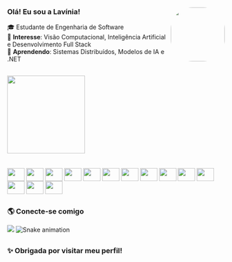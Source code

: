 ### Olá! Eu sou a Lavínia!  <img align="right"  height="125" style="border-radius:50px;" src="https://i.pinimg.com/originals/4d/67/0e/4d670e6307fb44c4d4b6d8d14a5661fa.gif"> <br/>
🎓 Estudante de Engenharia de Software                     
🚀 **Interesse**: Visão Computacional, Inteligência Artificial e Desenvolvimento Full Stack    
🌱 **Aprendendo**: Sistemas Distribuídos, Modelos de IA e .NET  


##


<div align="left">
   <img height="180em" src="https://github-readme-stats.vercel.app/api/top-langs/?username=laviniaribeiro&layout=compact&langs_count=8&theme=dracula"/>
</div>

<br/>



<div style="display: inline_block"><br>
	<img align="center" height="30" width="40" src="https://cdn.jsdelivr.net/gh/devicons/devicon/icons/java/java-original.svg">
	<img align="center" height="30" width="40" src="https://cdn.jsdelivr.net/gh/devicons/devicon/icons/javascript/javascript-original.svg">
  <img align="center" height="30" width="40" src="https://cdn.jsdelivr.net/gh/devicons/devicon/icons/react/react-original.svg" />
 	<img align="center" height="30" width="40" src="https://cdn.jsdelivr.net/gh/devicons/devicon@latest/icons/python/python-original.svg" />
  <img align="center" height="30" width="40" src="https://cdn.jsdelivr.net/gh/devicons/devicon@latest/icons/go/go-original.svg" />
  <img align="center" height="30" width="40" src="https://cdn.jsdelivr.net/gh/devicons/devicon@latest/icons/cplusplus/cplusplus-original.svg"/>  
	<img align="center" height="30" width="40" src="https://cdn.jsdelivr.net/gh/devicons/devicon@latest/icons/cypressio/cypressio-original.svg" />
	<img align="center" height="30" width="40" src="https://cdn.jsdelivr.net/gh/devicons/devicon@latest/icons/fastapi/fastapi-original.svg" />
 	<img align="center" height="30" width="40" src="https://cdn.jsdelivr.net/gh/devicons/devicon@latest/icons/matplotlib/matplotlib-original-wordmark.svg" />
 	<img align="center" height="30" width="40" src="https://cdn.jsdelivr.net/gh/devicons/devicon@latest/icons/mongodb/mongodb-original.svg" />
  <img align="center" height="30" width="40" src="https://cdn.jsdelivr.net/gh/devicons/devicon@latest/icons/neo4j/neo4j-original.svg" />
 	<img align="center" height="30" width="40" src="https://cdn.jsdelivr.net/gh/devicons/devicon@latest/icons/numpy/numpy-original-wordmark.svg" />
	<img align="center" height="30" width="40" src="https://cdn.jsdelivr.net/gh/devicons/devicon@latest/icons/postman/postman-original.svg" />
	<img align="center" height="30" width="40" src="https://cdn.jsdelivr.net/gh/devicons/devicon@latest/icons/unity/unity-original.svg" />



##



### 🌎 Conecte-se comigo  

<div> 
	
  <a href="www.linkedin.com/in/laviniaamaral" target="_blank"><img src="https://img.shields.io/badge/-LinkedIn-%230077B5?style=for-the-badge&logo=linkedin&logoColor=white" target="_blank"></a> 
  ![Snake animation](https://github.com/laviniaribeiro/laviniaribeiro/blob/output/github-contribution-grid-snake-dark.svg)

 
</div>


##

### ✨ Obrigada por visitar meu perfil!
